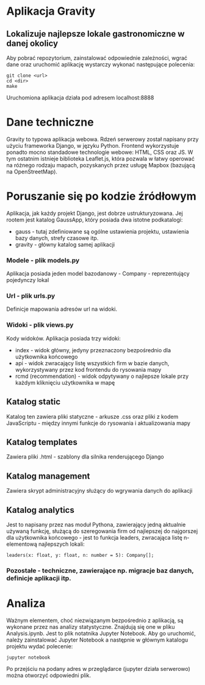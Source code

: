 # Aplikacja Gravity
## Lokalizuje najlepsze lokale gastronomiczne w danej okolicy

Aby pobrać repozytorium, zainstalować odpowiednie zależności, wgrać dane oraz uruchomić aplikację wystarczy wykonać następujące polecenia:
```
git clone <url>
cd <dir>
make
```

Uruchomiona aplikacja działa pod adresem localhost:8888

# Dane techniczne

Gravity to typowa aplikacja webowa. Rdzeń serwerowy został napisany przy użyciu frameworka Django, w języku Python. Frontend wykorzystuje ponadto mocno standadowe technologie webowe: HTML, CSS oraz JS. W tym ostatnim istnieje biblioteka Leaflet.js, która pozwala w łatwy operować na różnego rodzaju mapach, pozyskanych przez usługę Mapbox (bazującą na OpenStreetMap).

# Poruszanie się po kodzie źródłowym

Aplikacja, jak każdy projekt Django, jest dobrze ustrukturyzowana. Jej rootem jest katalog GaussApp, który posiada dwa istotne podkatalogi:
* gauss - tutaj zdefiniowane są ogólne ustawienia projektu, ustawienia bazy danych, strefy czasowe itp.
* gravity - główny katalog samej aplikacji

### Modele - plik models.py

Aplikacja posiada jeden model bazodanowy - Company - reprezentujący pojedynczy lokal

### Url - plik urls.py

Definicje mapowania adresów url na widoki.

### Widoki - plik views.py

Kody widoków. Aplikacja posiada trzy widoki:
* index - widok główny, jedyny przeznaczony bezpośrednio dla użytkownika końcowego
* api - widok zwracający listę wszystkich firm w bazie danych, wykorzystywany przez kod frontendu do rysowania mapy
* rcmd (recommendation) - widok odpytywany o najlepsze lokale przy każdym kliknięciu użytkownika w mapę

## Katalog static
Katalog ten zawiera pliki statyczne - arkusze .css oraz pliki z kodem JavaScriptu - między innymi funkcje do rysowania i aktualizowania mapy

## Katalog templates
Zawiera pliki .html - szablony dla silnika renderującego Django

## Katalog management
Zawiera skrypt administracyjny służący do wgrywania danych do aplikacji

## Katalog analytics
Jest to napisany przez nas moduł Pythona, zawierający jedną aktualnie używaną funkcję, służącą do szeregowania firm od najlepszej do najgorszej dla użytkownika końcowego - jest to funkcja leaders, zwracająca listę n-elementową najlepszych lokali:
```
leaders(x: float, y: float, n: number = 5): Company[];
```

### Pozostałe - techniczne, zawierające np. migracje baz danych, definicje aplikacji itp.

# Analiza

Ważnym elementem, choć niezwiązanym bezpośrednio z aplikacją, są wykonane przez nas analizy statystyczne. Znajdują się one w pliku Analysis.ipynb. Jest to plik notatnika Jupyter Notebook. Aby go uruchomić, należy zainstalować Jupyter Notebook a następnie w głównym katalogu projektu wydać polecenie:
```
jupyter notebook
```
Po przejściu na podany adres w przeglądarce (jupyter działa serwerowo) można otworzyć odpowiedni plik.

